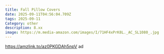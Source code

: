 ```yaml
---
title: Fall Pillow Covers
date: 2025-09-11T04:56:04.709Z
tags: 2025-09-11
Category: other
description: 8.xx
image: https://m.media-amazon.com/images/I/71HF4xPrK8L._AC_SL1080_.jpg
---
```

https://amzlink.to/az0PKGDAh5npV ad